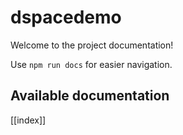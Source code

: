 # dspacedemo

Welcome to the project documentation!

Use `npm run docs` for easier navigation.

## Available documentation

[[index]]
